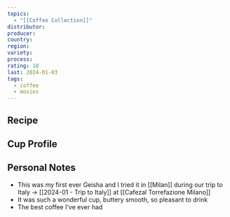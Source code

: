 ```yaml
---
topics:
  - "[[Coffee Collection]]"
distributor: 
producer: 
country: 
region: 
variety: 
process: 
rating: 10
last: 2024-01-03
tags:
  - coffee
  - movies
---
```

## Recipe


## Cup Profile


## Personal Notes

- This was my first ever Geisha and I tried it in [[Milan]] during our trip to Italy -> [[2024-01 - Trip to Italy]] at [[Cafezal Torrefazione Milano]]
- It was such a wonderful cup, buttery smooth, so pleasant to drink
- The best coffee I've ever had